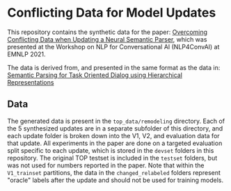 # Conflicting Data for Model Updates

This repository contains the synthetic data for the paper:  [Overcoming Conflicting Data when Updating a Neural Semantic Parser](https://arxiv.org/pdf/2010.12675.pdf), which was presented at the Workshop on NLP for Conversational AI (NLP4ConvAI) at EMNLP 2021.

The data is derived from, and presented in the same format as the data in:  [Semantic Parsing for Task Oriented Dialog using Hierarchical Representations](https://research.fb.com/publications/semantic-parsing-for-task-oriented-dialog-using-hierarchical-representations/)

## Data

The generated data is present in the `top_data/remodeling` directory.  Each of the 5 synthesized updates are in a separate subfolder of this directory, and each update folder is broken down into the V1, V2, and evaluation data for that update.  All experiments in the paper are done on a targeted evaluation split specific to each update, which is stored in the `devset` folders in this repository.  The original TOP testset is included in the `testset` folders, but was not used for numbers reported in the paper.  Note that within the `V1_trainset` partitions, the data in the `changed_relabeled` folders represent "oracle" labels after the update and should not be used for training models.
